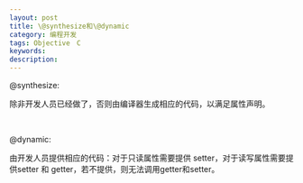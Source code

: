 ```yaml
---
layout: post
title: \@synthesize和\@dynamic
category: 编程开发
tags: Objective　C
keywords: 
description: 
---
```


@synthesize:

除非开发人员已经做了，否则由编译器生成相应的代码，以满足属性声明。

 

@dynamic:

由开发人员提供相应的代码：对于只读属性需要提供
setter，对于读写属性需要提供setter 和
getter，若不提供，则无法调用getter和setter。






